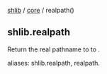 [shlib][] / [core][] / realpath()

## shlib.realpath <command>

Return the real pathname to to <command>.

aliases: shlib.realpath, realpath.

[shlib]: http://github.com/major0/shlib "shlib"
[core]: __index__.md "core"
